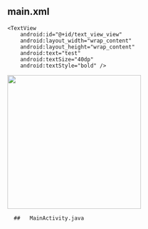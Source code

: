##  main.xml


<RelativeLayout xmlns:android="http://schemas.android.com/apk/res/android"
    xmlns:tools="http://schemas.android.com/tools"
    android:layout_width="match_parent"
    android:layout_height="match_parent">
    
    <TextView
        android:id="@+id/text_view_view"
        android:layout_width="wrap_content"
        android:layout_height="wrap_content"
        android:text="test"
        android:textSize="40dp"
        android:textStyle="bold" />

</RelativeLayout>

  <img src="http://i.imgur.com/gY8eXaj.jpg" width="300"> 
  
      ##   MainActivity.java
     
